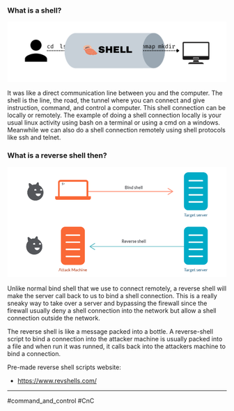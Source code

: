 ### What is a shell?

![Shell](images/Shell.png)

It was like a direct communication line between you and the computer. The shell is the line, the road, the tunnel where you can connect and give instruction, command, and control a computer.  This shell connection can be locally or remotely. The example of doing a shell connection locally is your usual linux activity using bash on a terminal or using a cmd on a windows. Meanwhile we can also do a shell connection remotely using shell protocols like ssh and telnet. 

### What is a reverse shell then?

![reverseShell](images/reverseShell.png)

Unlike normal bind shell that we use to connect remotely, a reverse shell will make the server call back to us to bind a shell connection. This is a really sneaky way to take over a server and bypassing the firewall since the firewall usually deny a shell connection into the network but allow a shell connection outside the network. 

The reverse shell is like a message packed into a bottle. A reverse-shell script to bind a connection into the attacker machine is usually packed into a file and when run it was runned, it calls back into the attackers machine to bind a connection. 

Pre-made reverse shell scripts website:
- https://www.revshells.com/

---

#command_and_control #CnC
